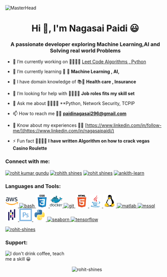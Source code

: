 ![MasterHead](https://media.tenor.com/bv3p_XvmcoIAAAAd/balayya-balakrishna.gif)

<h1 align="center">Hi 👋, I'm Nagasai Paidi 😃</h1>
<h3 align="center">A passionate developer exploring Machine Learning,AI and Solving real world Problems</h3>




- 🔭 I’m currently working on 👨‍💻👨‍💻 [Leet Code Algorithms , Python](https://github.com/Paidinagasai296)

- 🌱 I’m currently learning 🧠 🧠 **Machine Learning , AI,**

- 👯 I have domain knowledge of 📚📖 **Health care , Insurance**

- 🤝 I’m looking for help with 🏢👨🏼‍🏭 **Job roles fits my skill set**

- 💬 Ask me about 🦸‍♂️🦸‍♂️ **Python, Network Security, TCPIP 

- 📫 How to reach me 📩📩 **paidinagasai296@gmail.com**

- 📄 Know about my experiences 👀👀 [https://www.linkedin.com/in/follow-me/](https://www.linkedin.com/in/nagasaipaidi/)

- ⚡ Fun fact 🕵️‍♂️🕵️‍♂️ **I have written Algorithm on how to crack vegas Casino Roulette**

<h3 align="left">Connect with me:</h3>
<p align="left">
<a href="https://www.linkedin.com/in/follow-me/" target="blank"><img align="center" src="https://raw.githubusercontent.com/rahuldkjain/github-profile-readme-generator/master/src/images/icons/Social/linked-in-alt.svg" alt="rohit kumar gundu" height="30" width="40" /></a>
<a href="https://www.facebook.com/rohith.shines/" target="blank"><img align="center" src="https://raw.githubusercontent.com/rahuldkjain/github-profile-readme-generator/master/src/images/icons/Social/facebook.svg" alt="rohith shines" height="30" width="40" /></a>
<a href="https://www.instagram.com/rohit_shines/" target="blank"><img align="center" src="https://raw.githubusercontent.com/rahuldkjain/github-profile-readme-generator/master/src/images/icons/Social/instagram.svg" alt="rohit shines" height="30" width="40" /></a>
<a href="https://leetcode.com/ankith-learn/" target="blank"><img align="center" src="https://raw.githubusercontent.com/rahuldkjain/github-profile-readme-generator/master/src/images/icons/Social/leet-code.svg" alt="ankith-learn" height="30" width="40" /></a>
</p>

<h3 align="left">Languages and Tools:</h3>
<p align="left"> <a href="https://aws.amazon.com" target="_blank" rel="noreferrer"> <img src="https://raw.githubusercontent.com/devicons/devicon/master/icons/amazonwebservices/amazonwebservices-original-wordmark.svg" alt="aws" width="40" height="40"/> </a> <a href="https://www.gnu.org/software/bash/" target="_blank" rel="noreferrer"> <img src="https://www.vectorlogo.zone/logos/gnu_bash/gnu_bash-icon.svg" alt="bash" width="40" height="40"/> </a> <a href="https://www.w3schools.com/css/" target="_blank" rel="noreferrer"> <img src="https://raw.githubusercontent.com/devicons/devicon/master/icons/css3/css3-original-wordmark.svg" alt="css3" width="40" height="40"/> </a> <a href="https://www.docker.com/" target="_blank" rel="noreferrer"> <img src="https://raw.githubusercontent.com/devicons/devicon/master/icons/docker/docker-original-wordmark.svg" alt="docker" width="40" height="40"/> </a> <a href="https://git-scm.com/" target="_blank" rel="noreferrer"> <img src="https://www.vectorlogo.zone/logos/git-scm/git-scm-icon.svg" alt="git" width="40" height="40"/> </a> <a href="https://www.w3.org/html/" target="_blank" rel="noreferrer"> <img src="https://raw.githubusercontent.com/devicons/devicon/master/icons/html5/html5-original-wordmark.svg" alt="html5" width="40" height="40"/> </a> <a href="https://www.java.com" target="_blank" rel="noreferrer"> <img src="https://raw.githubusercontent.com/devicons/devicon/master/icons/java/java-original.svg" alt="java" width="40" height="40"/> </a> <a href="https://www.linux.org/" target="_blank" rel="noreferrer"> <img src="https://raw.githubusercontent.com/devicons/devicon/master/icons/linux/linux-original.svg" alt="linux" width="40" height="40"/> </a> <a href="https://www.mathworks.com/" target="_blank" rel="noreferrer"> <img src="https://upload.wikimedia.org/wikipedia/commons/2/21/Matlab_Logo.png" alt="matlab" width="40" height="40"/> </a> <a href="https://www.microsoft.com/en-us/sql-server" target="_blank" rel="noreferrer"> <img src="https://www.svgrepo.com/show/303229/microsoft-sql-server-logo.svg" alt="mssql" width="40" height="40"/> </a> <a href="https://pandas.pydata.org/" target="_blank" rel="noreferrer"> <img src="https://raw.githubusercontent.com/devicons/devicon/2ae2a900d2f041da66e950e4d48052658d850630/icons/pandas/pandas-original.svg" alt="pandas" width="40" height="40"/> </a> <a href="https://www.photoshop.com/en" target="_blank" rel="noreferrer"> <img src="https://raw.githubusercontent.com/devicons/devicon/master/icons/photoshop/photoshop-line.svg" alt="photoshop" width="40" height="40"/> </a> <a href="https://www.python.org" target="_blank" rel="noreferrer"> <img src="https://raw.githubusercontent.com/devicons/devicon/master/icons/python/python-original.svg" alt="python" width="40" height="40"/> </a> <a href="https://seaborn.pydata.org/" target="_blank" rel="noreferrer"> <img src="https://seaborn.pydata.org/_images/logo-mark-lightbg.svg" alt="seaborn" width="40" height="40"/> </a> <a href="https://www.tensorflow.org" target="_blank" rel="noreferrer"> <img src="https://www.vectorlogo.zone/logos/tensorflow/tensorflow-icon.svg" alt="tensorflow" width="40" height="40"/> </a> </p>

<p align="left"> <a href="https://github.com/ryo-ma/github-profile-trophy"><img src="https://github-profile-trophy.vercel.app/?username=rohit-shines" alt="rohit-shines" /></a> </p>

<h3 align="left">Support:</h3>
<p><a href="https://www.buymeacoffee.com/rohitgundu?new=1"> <img align="left" src="https://cdn.buymeacoffee.com/buttons/v2/default-yellow.png" height="50" width="210" alt="I don't drink coffee, teach me a skill 😀 " /></a></p><br><br>

<p><img align="center" src="https://github-readme-stats.vercel.app/api/top-langs?username=rohit-shines&show_icons=true&locale=en&layout=compact" alt="rohit-shines" /></p>
